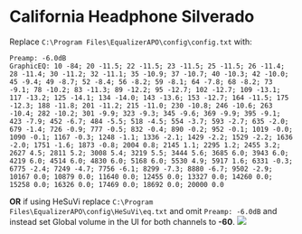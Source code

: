 # California Headphone Silverado
Replace `C:\Program Files\EqualizerAPO\config\config.txt` with:
```
Preamp: -6.0dB
GraphicEQ: 10 -84; 20 -11.5; 22 -11.5; 23 -11.5; 25 -11.5; 26 -11.4; 28 -11.4; 30 -11.2; 32 -11.1; 35 -10.9; 37 -10.7; 40 -10.3; 42 -10.0; 45 -9.4; 49 -8.7; 52 -8.4; 56 -8.2; 59 -8.1; 64 -7.8; 68 -8.2; 73 -9.1; 78 -10.2; 83 -11.3; 89 -12.2; 95 -12.7; 102 -12.7; 109 -13.1; 117 -13.2; 125 -14.1; 134 -14.0; 143 -13.6; 153 -12.7; 164 -11.5; 175 -12.3; 188 -11.8; 201 -11.2; 215 -11.0; 230 -10.8; 246 -10.6; 263 -10.4; 282 -10.2; 301 -9.9; 323 -9.3; 345 -9.6; 369 -9.9; 395 -9.1; 423 -7.9; 452 -6.7; 484 -5.5; 518 -4.5; 554 -3.7; 593 -2.7; 635 -2.0; 679 -1.4; 726 -0.9; 777 -0.5; 832 -0.4; 890 -0.2; 952 -0.1; 1019 -0.0; 1090 -0.1; 1167 -0.3; 1248 -1.1; 1336 -2.1; 1429 -2.2; 1529 -2.2; 1636 -2.0; 1751 -1.6; 1873 -0.8; 2004 0.8; 2145 1.1; 2295 1.2; 2455 3.2; 2627 4.5; 2811 5.2; 3008 5.4; 3219 5.5; 3444 5.6; 3685 6.0; 3943 6.0; 4219 6.0; 4514 6.0; 4830 6.0; 5168 6.0; 5530 4.9; 5917 1.6; 6331 -0.3; 6775 -2.4; 7249 -4.7; 7756 -6.1; 8299 -7.3; 8880 -6.7; 9502 -2.9; 10167 0.0; 10879 0.0; 11640 0.0; 12455 0.0; 13327 0.0; 14260 0.0; 15258 0.0; 16326 0.0; 17469 0.0; 18692 0.0; 20000 0.0
```
**OR** if using HeSuVi replace `C:\Program Files\EqualizerAPO\config\HeSuVi\eq.txt` and omit `Preamp: -6.0dB` and instead set Global volume in the UI for both channels to **-60**.
![](https://raw.githubusercontent.com/jaakkopasanen/AutoEq/master/results/Headphone.com/innerfidelity/onear/California%20Headphone%20Silverado/California%20Headphone%20Silverado.png)
